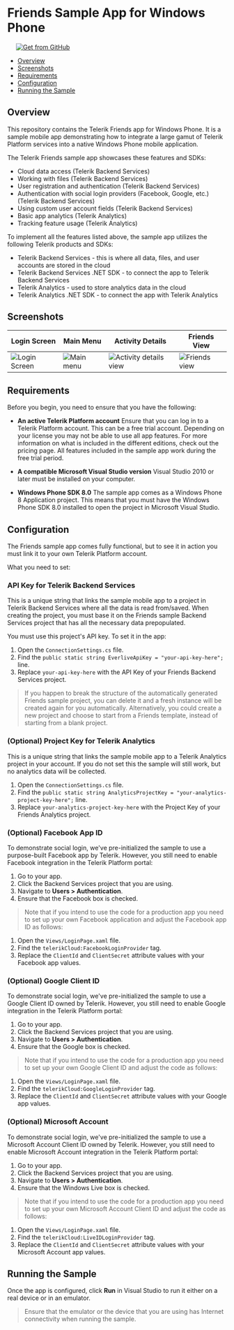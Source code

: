 
# Friends Sample App for Windows Phone

<a href="https://github.com/telerik/platform-friends-windowsphone" target="_blank"><img style="padding-left:20px" src="http://docs.telerik.com/platform/appbuilder/sample-apps/images/get-github.png" alt="Get from GitHub" title="Get from GitHub"></a>

* [Overview](#overview)
* [Screenshots](#screenshots)
* [Requirements](#requirements)
* [Configuration](#configuration)
* [Running the Sample](#running-the-sample)

## Overview

This repository contains the Telerik Friends app for Windows Phone. It is a sample mobile app demonstrating how to integrate a large gamut of Telerik Platform services into a native Windows Phone mobile application.

The Telerik Friends sample app showcases these features and SDKs:

- Cloud data access (Telerik Backend Services)
- Working with files (Telerik Backend Services)
- User registration and authentication (Telerik Backend Services)
- Authentication with social login providers (Facebook, Google, etc.) (Telerik Backend Services)
- Using custom user account fields (Telerik Backend Services)
- Basic app analytics (Telerik Analytics)
- Tracking feature usage (Telerik Analytics)

To implement all the features listed above, the sample app utilizes the following Telerik products and SDKs:

- Telerik Backend Services - this is where all data, files, and user accounts are stored in the cloud
- Telerik Backend Services .NET SDK - to connect the app to Telerik Backend Services
- Telerik Analytics - used to store analytics data in the cloud
- Telerik Analytics .NET SDK - to connect the app with Telerik Analytics

## Screenshots

Login Screen|Main Menu|Activity Details|Friends View
---|---|---|---
![Login Screen](https://raw.githubusercontent.com/telerik/platform-friends-windowsphone/master/screenshots/wp-login-screen.png)|![Main menu](https://raw.githubusercontent.com/telerik/platform-friends-windowsphone/master/screenshots/wp-menu.png)|![Activity details view](https://raw.githubusercontent.com/telerik/platform-friends-windowsphone/master/screenshots/wp-activity-details.png)|![Friends view](https://raw.githubusercontent.com/telerik/platform-friends-windowsphone/master/screenshots/wp-friends.png)

## Requirements

Before you begin, you need to ensure that you have the following:

- **An active Telerik Platform account**
Ensure that you can log in to a Telerik Platform account. This can be a free trial account. Depending on your license you may not be able to use all app features. For more information on what is included in the different editions, check out the pricing page. All features included in the sample app work during the free trial period.

- **A compatible Microsoft Visual Studio version**
Visual Studio 2010 or later must be installed on your computer.

- **Windows Phone SDK 8.0**
The sample app comes as a Windows Phone 8 Application project. This means that you must have the Windows Phone SDK 8.0 installed to open the project in Microsoft Visual Studio.

## Configuration

The Friends sample app comes fully functional, but to see it in action you must link it to your own Telerik Platform account.

What you need to set:

### API Key for Telerik Backend Services

This is a unique string that links the sample mobile app to a project in Telerik Backend Services where all the data is read from/saved. When creating the project, you must base it on the Friends sample Backend Services project that has all the necessary data prepopulated.

You must use this project's API key. To set it in the app:

1. Open the `ConnectionSettings.cs` file.
2. Find the `public static string EverliveApiKey = "your-api-key-here";` line. 
3. Replace `your-api-key-here` with the API Key of your Friends Backend Services project.

> If you happen to break the structure of the automatically generated Friends sample project, you can delete it and a fresh instance will be created again for you automatically. Alternatively, you could create a new project and choose to start from a Friends template, instead of starting from a blank project.

### (Optional) Project Key for Telerik Analytics

This is a unique string that links the sample mobile app to a Telerik Analytics project in your account. If you do not set this the sample will still work, but no analytics data will be collected.
	
1. Open the `ConnectionSettings.cs` file.
2. Find the `public static string AnalyticsProjectKey = "your-analytics-project-key-here";` line.
3. Replace `your-analytics-project-key-here` with the Project Key of your Friends Analytics project.

### (Optional) Facebook App ID
To demonstrate social login, we've pre-initialized the sample to use a purpose-built Facebook app by Telerik. However, you still need to enable Facebook integration in the Telerik Platform portal:

1. Go to your app.
2. Click the Backend Services project that you are using.
3. Navigate to **Users > Authentication**.
4. Ensure that the Facebook box is checked.

> Note that if you intend to use the code for a production app you need to set up your own Facebook application and adjust the Facebook app ID as follows:
	
1. Open the `Views/LoginPage.xaml` file.
2. Find the `telerikCloud:FacebookLoginProvider` tag.
3. Replace the `ClientId` and `ClientSecret` attribute values with your Facebook app values.

### (Optional) Google Client ID

To demonstrate social login, we've pre-initialized the sample to use a Google Client ID owned by Telerik. However, you still need to enable Google integration in the Telerik Platform portal:

1. Go to your app.
2. Click the Backend Services project that you are using.
3. Navigate to **Users > Authentication**.
4. Ensure that the Google box is checked.

> Note that if you intend to use the code for a production app you need to set up your own Google Client ID and adjust the code as follows:

1. Open the `Views/LoginPage.xaml` file.
2. Find the `telerikCloud:GoogleLoginProvider` tag.
3. Replace the `ClientId` and `ClientSecret` attribute values with your Google app values.

### (Optional) Microsoft Account

To demonstrate social login, we've pre-initialized the sample to use a  Microsoft Account Client ID owned by Telerik. However, you still need to enable Microsoft Account integration in the Telerik Platform portal:

1. Go to your app.
2. Click the Backend Services project that you are using.
3. Navigate to **Users > Authentication**.
4. Ensure that the Windows Live box is checked.

> Note that if you intend to use the code for a production app you need to set up your own Microsoft Account Client ID and adjust the code as follows:

1. Open the `Views/LoginPage.xaml` file.
2. Find the `telerikCloud:LiveIDLoginProvider` tag.
3. Replace the `ClientId` and `ClientSecret` attribute values with your Microsoft Account app values.

## Running the Sample

Once the app is configured, click **Run** in Visual Studio to run it either on a real device or in an emulator.

> Ensure that the emulator or the device that you are using has Internet connectivity when running the sample.

